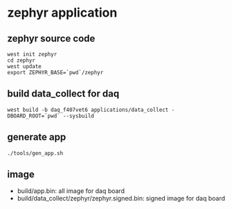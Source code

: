 # zephyr application

## zephyr source code

```shell
west init zephyr
cd zephyr
west update
export ZEPHYR_BASE=`pwd`/zephyr
```

## build data_collect for daq

```shell
west build -b daq_f407vet6 applications/data_collect -DBOARD_ROOT=`pwd` --sysbuild
```

## generate app

```shell
./tools/gen_app.sh
```

## image

* build/app.bin: all image for daq board
* build/data_collect/zephyr/zephyr.signed.bin: signed image for daq board

